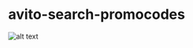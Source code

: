 # avito-search-promocodes
![alt text](https://github.com/jorniklenderlyn/avito-search-promocodes/blob/photo/image.jpg?raw=true)
